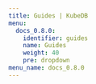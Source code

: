 ```yaml
---
title: Guides | KubeDB
menu:
  docs_0.8.0:
    identifier: guides
    name: Guides
    weight: 40
    pre: dropdown
menu_name: docs_0.8.0
---
```


